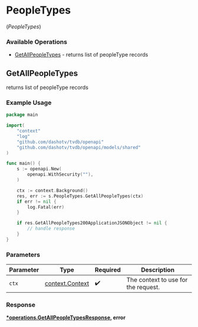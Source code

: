 # PeopleTypes
(*PeopleTypes*)

### Available Operations

* [GetAllPeopleTypes](#getallpeopletypes) - returns list of peopleType records

## GetAllPeopleTypes

returns list of peopleType records

### Example Usage

```go
package main

import(
	"context"
	"log"
	"github.com/dashotv/tvdb/openapi"
	"github.com/dashotv/tvdb/openapi/models/shared"
)

func main() {
    s := openapi.New(
        openapi.WithSecurity(""),
    )

    ctx := context.Background()
    res, err := s.PeopleTypes.GetAllPeopleTypes(ctx)
    if err != nil {
        log.Fatal(err)
    }

    if res.GetAllPeopleTypes200ApplicationJSONObject != nil {
        // handle response
    }
}
```

### Parameters

| Parameter                                             | Type                                                  | Required                                              | Description                                           |
| ----------------------------------------------------- | ----------------------------------------------------- | ----------------------------------------------------- | ----------------------------------------------------- |
| `ctx`                                                 | [context.Context](https://pkg.go.dev/context#Context) | :heavy_check_mark:                                    | The context to use for the request.                   |


### Response

**[*operations.GetAllPeopleTypesResponse](../../models/operations/getallpeopletypesresponse.md), error**

